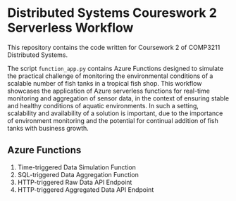 # Distributed Systems Coureswork 2 Serverless Workflow

This repository contains the code written for Coursework 2 of COMP3211 Distributed Systems.

The script `function_app.py` contains Azure Functions designed to simulate the practical challenge of monitoring the environmental conditions of a scalable number of fish tanks in a tropical fish shop. This workflow showcases the application of Azure serverless functions for real-time monitoring and aggregation of sensor data, in the context of ensuring stable and healthy conditions of aquatic environments. In such a setting, scalability and availability of a solution is important, due to the importance of environment monitoring and the potential for continual addition of fish tanks with business growth.

## Azure Functions

1. Time-triggered Data Simulation Function
2. SQL-triggered Data Aggregation Function
3. HTTP-triggered Raw Data API Endpoint
4. HTTP-triggered Aggregated Data API Endpoint
